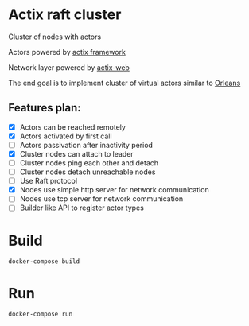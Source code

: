 # Actix raft cluster

Cluster of nodes with actors

Actors powered by [actix framework](https://github.com/actix/actix)

Network layer powered by [actix-web](https://github.com/actix/actix-web)

The end goal is to implement cluster of virtual actors similar to [Orleans](https://dotnet.github.io/orleans/)

## Features plan:

- [x] Actors can be reached remotely
- [x] Actors activated by first call
- [ ] Actors passivation after inactivity period
- [x] Cluster nodes can attach to leader
- [ ] Cluster nodes ping each other and detach
- [ ] Cluster nodes detach unreachable nodes
- [ ] Use Raft protocol
- [x] Nodes use simple http server for network communication
- [ ] Nodes use tcp server for network communication
- [ ] Builder like API to register actor types

# Build

```
docker-compose build
```

# Run

```
docker-compose run
```